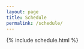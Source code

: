 ```yaml
---
layout: page
title: Schedule
permalink: /schedule/
---
```



<div class="module-box">
  <div class="module-body">
{% include schedule.html %}
  </div>
</div>

